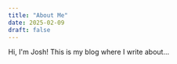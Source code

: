 ```yaml
---
title: "About Me"
date: 2025-02-09
draft: false
---
```


Hi, I'm Josh! This is my blog where I write about...